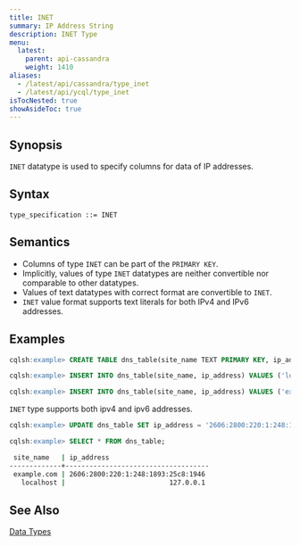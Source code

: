```yaml
---
title: INET
summary: IP Address String
description: INET Type
menu:
  latest:
    parent: api-cassandra
    weight: 1410
aliases:
  - /latest/api/cassandra/type_inet
  - /latest/api/ycql/type_inet
isTocNested: true
showAsideToc: true
---
```


## Synopsis

`INET` datatype is used to specify columns for data of IP addresses.

## Syntax
```
type_specification ::= INET
```

## Semantics

- Columns of type `INET` can be part of the `PRIMARY KEY`.
- Implicitly, values of type `INET` datatypes are neither convertible nor comparable to other datatypes.
- Values of text datatypes with correct format are convertible to `INET`.
- `INET` value format supports text literals for both IPv4 and IPv6 addresses.

## Examples
```{.sql .copy .separator-gt}
cqlsh:example> CREATE TABLE dns_table(site_name TEXT PRIMARY KEY, ip_address INET);
```
```{.sql .copy .separator-gt}
cqlsh:example> INSERT INTO dns_table(site_name, ip_address) VALUES ('localhost', '127.0.0.1');
```
```{.sql .copy .separator-gt}
cqlsh:example> INSERT INTO dns_table(site_name, ip_address) VALUES ('example.com', '93.184.216.34'); 
```
`INET` type supports both ipv4 and ipv6 addresses.
```{.sql .copy .separator-gt}
cqlsh:example> UPDATE dns_table SET ip_address = '2606:2800:220:1:248:1893:25c8:1946' WHERE site_name = 'example.com'; 
```
```{.sql .copy .separator-gt}
cqlsh:example> SELECT * FROM dns_table;
```
```sh
 site_name   | ip_address
-------------+------------------------------------
 example.com | 2606:2800:220:1:248:1893:25c8:1946
   localhost |                          127.0.0.1
```

## See Also

[Data Types](..#datatypes)
